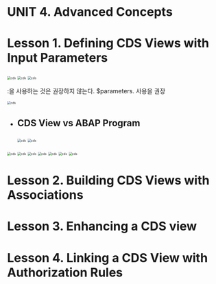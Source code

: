 # UNIT 4. Advanced Concepts





# Lesson 1. Defining CDS Views with Input Parameters



<img src="img/cds140.png" alt="cds" style="zoom:50%;" />



<img src="img/cds141.png" alt="cds" style="zoom:50%;" />

<img src="img/cds142.png" alt="cds" style="zoom:50%;" />

:을 사용하는 것은 권장하지 않는다. $parameters. 사용을 권장



<img src="img/cds143.png" alt="cds" style="zoom:50%;" />

* ## CDS View vs ABAP Program

  <img src="img/cds144.png" alt="cds" style="zoom:50%;" />

  <img src="img/cds145.png" alt="cds" style="zoom:50%;" />







<img src="img/cds146.png" alt="cds" style="zoom:50%;" />

<img src="img/cds147.png" alt="cds" style="zoom:50%;" />

<img src="img/cds148.png" alt="cds" style="zoom:50%;" />

<img src="img/cds149.png" alt="cds" style="zoom:50%;" />







<img src="img/cds150.png" alt="cds" style="zoom:50%;" />

<img src="img/cds151.png" alt="cds" style="zoom:50%;" />

<img src="img/cds152.png" alt="cds" style="zoom:50%;" />







# Lesson 2. Building CDS Views with Associations















# Lesson 3. Enhancing a CDS view















# Lesson 4. Linking a CDS View with Authorization Rules













